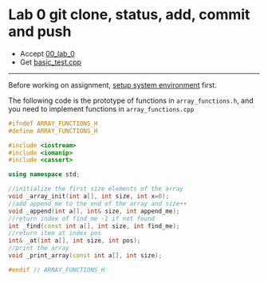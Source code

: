 # Lab 0 git clone, status, add, commit and push 

- Accept [00_lab_0](https://classroom.github.com/a/kk1kb4Ne)
- Get [basic_test.cpp](basic_test.cpp)

---

Before working on assignment, [setup system environment](https://github.com/stephengineer-CS003A-classroom/CS3A_Setup) first.


The following code is the prototype of functions in `array_functions.h`, and you need to implement functions in `array_functions.cpp`


```c++
#ifndef ARRAY_FUNCTIONS_H
#define ARRAY_FUNCTIONS_H

#include <iostream>
#include <iomanip>
#include <cassert>

using namespace std;

//initialize the first size elements of the array
void _array_init(int a[], int size, int x=0);
//add append_me to the end of the array and size++
void _append(int a[], int& size, int append_me);
//return index of find_me -1 if not found
int _find(const int a[], int size, int find_me);
//return item at index pos
int& _at(int a[], int size, int pos);
//print the array
void _print_array(const int a[], int size);

#endif // ARRAY_FUNCTIONS_H
```
